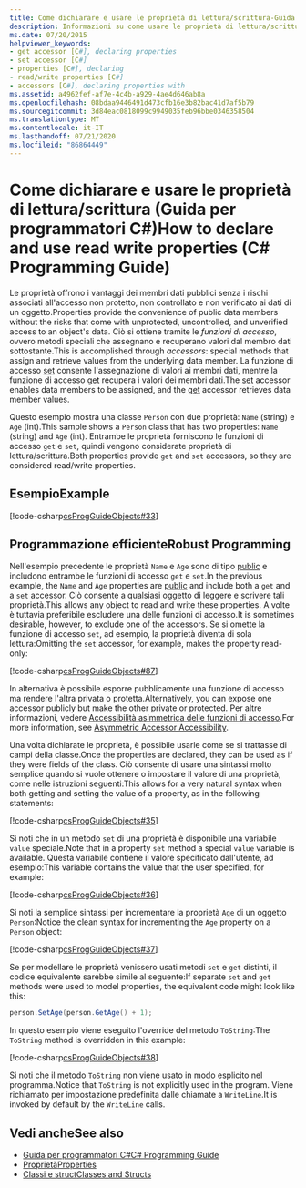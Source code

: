 ```yaml
---
title: Come dichiarare e usare le proprietà di lettura/scrittura-Guida per programmatori C#
description: Informazioni su come usare le proprietà di lettura/scrittura in C#. Questo esempio include due proprietà, ognuna delle quali dispone di funzioni di accesso get e set, quindi le proprietà sono di lettura/scrittura.
ms.date: 07/20/2015
helpviewer_keywords:
- get accessor [C#], declaring properties
- set accessor [C#]
- properties [C#], declaring
- read/write properties [C#]
- accessors [C#], declaring properties with
ms.assetid: a4962fef-af7e-4c4b-a929-4ae4d646ab8a
ms.openlocfilehash: 08bdaa9446491d473cfb16e3b82bac41d7af5b79
ms.sourcegitcommit: 3d84eac0818099c9949035feb96bbe0346358504
ms.translationtype: MT
ms.contentlocale: it-IT
ms.lasthandoff: 07/21/2020
ms.locfileid: "86864449"
---
```

# <a name="how-to-declare-and-use-read-write-properties-c-programming-guide"></a><span data-ttu-id="641c6-104">Come dichiarare e usare le proprietà di lettura/scrittura (Guida per programmatori C#)</span><span class="sxs-lookup"><span data-stu-id="641c6-104">How to declare and use read write properties (C# Programming Guide)</span></span>
<span data-ttu-id="641c6-105">Le proprietà offrono i vantaggi dei membri dati pubblici senza i rischi associati all'accesso non protetto, non controllato e non verificato ai dati di un oggetto.</span><span class="sxs-lookup"><span data-stu-id="641c6-105">Properties provide the convenience of public data members without the risks that come with unprotected, uncontrolled, and unverified access to an object's data.</span></span> <span data-ttu-id="641c6-106">Ciò si ottiene tramite le *funzioni di accesso*, ovvero metodi speciali che assegnano e recuperano valori dal membro dati sottostante.</span><span class="sxs-lookup"><span data-stu-id="641c6-106">This is accomplished through *accessors*: special methods that assign and retrieve values from the underlying data member.</span></span> <span data-ttu-id="641c6-107">La funzione di accesso [set](../../language-reference/keywords/set.md) consente l'assegnazione di valori ai membri dati, mentre la funzione di accesso [get](../../language-reference/keywords/get.md) recupera i valori dei membri dati.</span><span class="sxs-lookup"><span data-stu-id="641c6-107">The [set](../../language-reference/keywords/set.md) accessor enables data members to be assigned, and the [get](../../language-reference/keywords/get.md) accessor retrieves data member values.</span></span>  
  
 <span data-ttu-id="641c6-108">Questo esempio mostra una classe `Person` con due proprietà: `Name` (string) e `Age` (int).</span><span class="sxs-lookup"><span data-stu-id="641c6-108">This sample shows a `Person` class that has two properties: `Name` (string) and `Age` (int).</span></span> <span data-ttu-id="641c6-109">Entrambe le proprietà forniscono le funzioni di accesso `get` e `set`, quindi vengono considerate proprietà di lettura/scrittura.</span><span class="sxs-lookup"><span data-stu-id="641c6-109">Both properties provide `get` and `set` accessors, so they are considered read/write properties.</span></span>  
  
## <a name="example"></a><span data-ttu-id="641c6-110">Esempio</span><span class="sxs-lookup"><span data-stu-id="641c6-110">Example</span></span>  
 [!code-csharp[csProgGuideObjects#33](~/samples/snippets/csharp/VS_Snippets_VBCSharp/csProgGuideObjects/CS/Objects.cs#33)]  
  
## <a name="robust-programming"></a><span data-ttu-id="641c6-111">Programmazione efficiente</span><span class="sxs-lookup"><span data-stu-id="641c6-111">Robust Programming</span></span>  
 <span data-ttu-id="641c6-112">Nell'esempio precedente le proprietà `Name` e `Age` sono di tipo [public](../../language-reference/keywords/public.md) e includono entrambe le funzioni di accesso `get` e `set`.</span><span class="sxs-lookup"><span data-stu-id="641c6-112">In the previous example, the `Name` and `Age` properties are [public](../../language-reference/keywords/public.md) and include both a `get` and a `set` accessor.</span></span> <span data-ttu-id="641c6-113">Ciò consente a qualsiasi oggetto di leggere e scrivere tali proprietà.</span><span class="sxs-lookup"><span data-stu-id="641c6-113">This allows any object to read and write these properties.</span></span> <span data-ttu-id="641c6-114">A volte è tuttavia preferibile escludere una delle funzioni di accesso.</span><span class="sxs-lookup"><span data-stu-id="641c6-114">It is sometimes desirable, however, to exclude one of the accessors.</span></span> <span data-ttu-id="641c6-115">Se si omette la funzione di accesso `set`, ad esempio, la proprietà diventa di sola lettura:</span><span class="sxs-lookup"><span data-stu-id="641c6-115">Omitting the `set` accessor, for example, makes the property read-only:</span></span>  
  
 [!code-csharp[csProgGuideObjects#87](~/samples/snippets/csharp/VS_Snippets_VBCSharp/csProgGuideObjects/CS/Objects.cs#87)]  
  
 <span data-ttu-id="641c6-116">In alternativa è possibile esporre pubblicamente una funzione di accesso ma rendere l'altra privata o protetta.</span><span class="sxs-lookup"><span data-stu-id="641c6-116">Alternatively, you can expose one accessor publicly but make the other private or protected.</span></span> <span data-ttu-id="641c6-117">Per altre informazioni, vedere [Accessibilità asimmetrica delle funzioni di accesso](./restricting-accessor-accessibility.md).</span><span class="sxs-lookup"><span data-stu-id="641c6-117">For more information, see [Asymmetric Accessor Accessibility](./restricting-accessor-accessibility.md).</span></span>  
  
 <span data-ttu-id="641c6-118">Una volta dichiarate le proprietà, è possibile usarle come se si trattasse di campi della classe.</span><span class="sxs-lookup"><span data-stu-id="641c6-118">Once the properties are declared, they can be used as if they were fields of the class.</span></span> <span data-ttu-id="641c6-119">Ciò consente di usare una sintassi molto semplice quando si vuole ottenere o impostare il valore di una proprietà, come nelle istruzioni seguenti:</span><span class="sxs-lookup"><span data-stu-id="641c6-119">This allows for a very natural syntax when both getting and setting the value of a property, as in the following statements:</span></span>  
  
 [!code-csharp[csProgGuideObjects#35](~/samples/snippets/csharp/VS_Snippets_VBCSharp/csProgGuideObjects/CS/Objects.cs#35)]  
  
 <span data-ttu-id="641c6-120">Si noti che in un metodo `set` di una proprietà è disponibile una variabile `value` speciale.</span><span class="sxs-lookup"><span data-stu-id="641c6-120">Note that in a property `set` method a special `value` variable is available.</span></span> <span data-ttu-id="641c6-121">Questa variabile contiene il valore specificato dall'utente, ad esempio:</span><span class="sxs-lookup"><span data-stu-id="641c6-121">This variable contains the value that the user specified, for example:</span></span>  
  
 [!code-csharp[csProgGuideObjects#36](~/samples/snippets/csharp/VS_Snippets_VBCSharp/csProgGuideObjects/CS/Objects.cs#36)]  
  
 <span data-ttu-id="641c6-122">Si noti la semplice sintassi per incrementare la proprietà `Age` di un oggetto `Person`:</span><span class="sxs-lookup"><span data-stu-id="641c6-122">Notice the clean syntax for incrementing the `Age` property on a `Person` object:</span></span>  
  
 [!code-csharp[csProgGuideObjects#37](~/samples/snippets/csharp/VS_Snippets_VBCSharp/csProgGuideObjects/CS/Objects.cs#37)]  
  
 <span data-ttu-id="641c6-123">Se per modellare le proprietà venissero usati metodi `set` e `get` distinti, il codice equivalente sarebbe simile al seguente:</span><span class="sxs-lookup"><span data-stu-id="641c6-123">If separate `set` and `get` methods were used to model properties, the equivalent code might look like this:</span></span>  
  
```csharp  
person.SetAge(person.GetAge() + 1);
```  
  
 <span data-ttu-id="641c6-124">In questo esempio viene eseguito l'override del metodo `ToString`:</span><span class="sxs-lookup"><span data-stu-id="641c6-124">The `ToString` method is overridden in this example:</span></span>  
  
 [!code-csharp[csProgGuideObjects#38](~/samples/snippets/csharp/VS_Snippets_VBCSharp/csProgGuideObjects/CS/Objects.cs#38)]  
  
 <span data-ttu-id="641c6-125">Si noti che il metodo `ToString` non viene usato in modo esplicito nel programma.</span><span class="sxs-lookup"><span data-stu-id="641c6-125">Notice that `ToString` is not explicitly used in the program.</span></span> <span data-ttu-id="641c6-126">Viene richiamato per impostazione predefinita dalle chiamate a `WriteLine`.</span><span class="sxs-lookup"><span data-stu-id="641c6-126">It is invoked by default by the `WriteLine` calls.</span></span>  
  
## <a name="see-also"></a><span data-ttu-id="641c6-127">Vedi anche</span><span class="sxs-lookup"><span data-stu-id="641c6-127">See also</span></span>

- [<span data-ttu-id="641c6-128">Guida per programmatori C#</span><span class="sxs-lookup"><span data-stu-id="641c6-128">C# Programming Guide</span></span>](../index.md)
- [<span data-ttu-id="641c6-129">Proprietà</span><span class="sxs-lookup"><span data-stu-id="641c6-129">Properties</span></span>](./properties.md)
- [<span data-ttu-id="641c6-130">Classi e struct</span><span class="sxs-lookup"><span data-stu-id="641c6-130">Classes and Structs</span></span>](./index.md)
